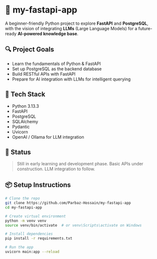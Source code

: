 # 🚀 my-fastapi-app

A beginner-friendly Python project to explore **FastAPI** and **PostgreSQL**, with the vision of integrating **LLMs** (Large Language Models) for a future-ready **AI-powered knowledge base**.

## 🔍 Project Goals

- Learn the fundamentals of Python & FastAPI
- Set up PostgreSQL as the backend database
- Build RESTful APIs with FastAPI
- Prepare for AI integration with LLMs for intelligent querying

## 🧰 Tech Stack

- Python 3.13.3
- FastAPI
- PostgreSQL
- SQLAlchemy
- Pydantic
- Uvicorn
- OpenAI / Ollama for LLM integration

## 🚧 Status

> Still in early learning and development phase. Basic APIs under construction. LLM integration to follow.

## 📦 Setup Instructions

```bash
# Clone the repo
git clone https://github.com/Parbaz-Hossain/my-fastapi-app
cd my-fastapi-app

# Create virtual environment
python -m venv venv
source venv/bin/activate  # or venv\Scripts\activate on Windows

# Install dependencies
pip install -r requirements.txt

# Run the app
uvicorn main:app --reload
